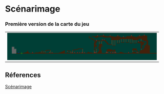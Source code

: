 # Scénarimage

### Première version de la carte du jeu
<table>
  <tr>
    <td><img src="mapv1.png" alt="Image 1" ></td>
  </tr>
</table>


## Réferences 

[Scénarimage](https://tim-montmorency.com/582523-gestion/#/contenus/3_planification/40_scenarimage/)
